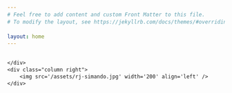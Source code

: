 ```yaml
---
# Feel free to add content and custom Front Matter to this file.
# To modify the layout, see https://jekyllrb.com/docs/themes/#overriding-theme-defaults

layout: home
---
```

<style>
/* Create two unequal columns that floats next to each other */
.column {
  float: left;
}

.left {
  width: 730px;
  text-align: justify;
}

.right {
  width: 200px;
  padding-left: 10px;
}
</style>

<div class="row">
	<div class="column left">

	</div>
	<div class="column right">
		<img src='/assets/rj-simando.jpg' width='200' align='left' />
	</div>
</div>
